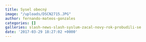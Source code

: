 ```yaml
---
title: Sysel obecný
image: "/uploads/DSCN2715.JPG"
author: fernando-mateos-gonzales
categories: []
galleries: slash-news-slash-syslum-zacal-novy-rok-probudili-se
date: '2017-03-29 18:27:02 +0000'
---
```

